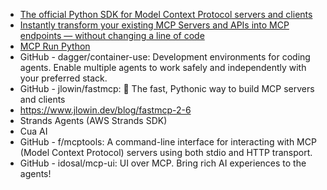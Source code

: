- [The official Python SDK for Model Context Protocol servers and clients](https://github.com/modelcontextprotocol/python-sdk)
- [Instantly transform your existing MCP Servers and APIs into MCP endpoints — without changing a line of code](https://github.com/AmoyLab/Unla)
- [MCP Run Python](https://github.com/pydantic/pydantic-ai/tree/main/mcp-run-python)
- GitHub - dagger/container-use: Development environments for coding agents. Enable multiple agents to work safely and independently with your preferred stack.
- GitHub - jlowin/fastmcp: 🚀 The fast, Pythonic way to build MCP servers and clients
- https://www.jlowin.dev/blog/fastmcp-2-6
- Strands Agents (AWS Strands SDK)
- Cua AI 
- GitHub - f/mcptools: A command-line interface for interacting with MCP (Model Context Protocol) servers using both stdio and HTTP transport. 
- GitHub - idosal/mcp-ui: UI over MCP. Bring rich AI experiences to the agents! 
